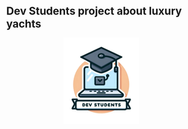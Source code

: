 # Dev Students project about luxury yachts

<div align="center">
  <img src="assets/logo.png" alt="Логотип" width="200"/>
</div>
